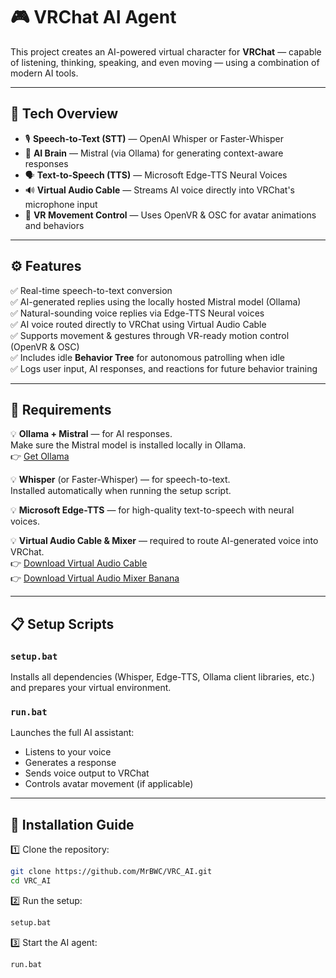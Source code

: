 # 🎮 VRChat AI Agent

This project creates an AI-powered virtual character for **VRChat** — capable of listening, thinking, speaking, and even moving — using a combination of modern AI tools.

---

## 🧠 Tech Overview

- 🎙️ **Speech-to-Text (STT)** — OpenAI Whisper or Faster-Whisper  
- 🧠 **AI Brain** — Mistral (via Ollama) for generating context-aware responses  
- 🗣️ **Text-to-Speech (TTS)** — Microsoft Edge-TTS Neural Voices  
- 🔊 **Virtual Audio Cable** — Streams AI voice directly into VRChat's microphone input  
- 🕺 **VR Movement Control** — Uses OpenVR & OSC for avatar animations and behaviors  

---

## ⚙️ Features

✅ Real-time speech-to-text conversion  
✅ AI-generated replies using the locally hosted Mistral model (Ollama)  
✅ Natural-sounding voice replies via Edge-TTS Neural voices  
✅ AI voice routed directly to VRChat using Virtual Audio Cable  
✅ Supports movement & gestures through VR-ready motion control (OpenVR & OSC)  
✅ Includes idle **Behavior Tree** for autonomous patrolling when idle  
✅ Logs user input, AI responses, and reactions for future behavior training  

---

## 🔧 Requirements

💡 **Ollama + Mistral** — for AI responses.  
Make sure the Mistral model is installed locally in Ollama.  
👉 [Get Ollama](https://ollama.com/)

💡 **Whisper** (or Faster-Whisper) — for speech-to-text.  
Installed automatically when running the setup script.

💡 **Microsoft Edge-TTS** — for high-quality text-to-speech with neural voices.

💡 **Virtual Audio Cable & Mixer** — required to route AI-generated voice into VRChat.  
👉 [Download Virtual Audio Cable](https://vb-audio.com/Cable/)  
👉 [Download Virtual Audio Mixer Banana](https://vb-audio.com/Voicemeeter/banana.htm)

---

## 📋 Setup Scripts

### `setup.bat`  
Installs all dependencies (Whisper, Edge-TTS, Ollama client libraries, etc.) and prepares your virtual environment.

### `run.bat`  
Launches the full AI assistant:  

- Listens to your voice  
- Generates a response  
- Sends voice output to VRChat  
- Controls avatar movement (if applicable)  

---

## 💾 Installation Guide

1️⃣ Clone the repository:

```bash
git clone https://github.com/MrBWC/VRC_AI.git
cd VRC_AI
```

2️⃣ Run the setup:
```bash
setup.bat
```

3️⃣ Start the AI agent:
```bash
run.bat
```